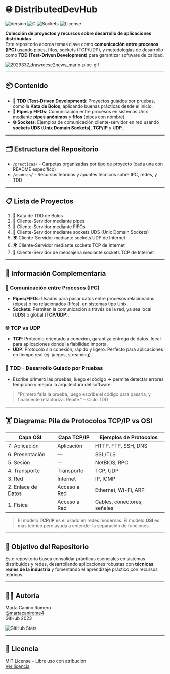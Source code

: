 # 🌐 DistributedDevHub

![Version](https://img.shields.io/badge/version-1.0.0-blue)
![C](https://img.shields.io/badge/language-C-lightblue)
![Sockets](https://img.shields.io/badge/Networking-Sockets-green)
![License](https://img.shields.io/badge/license-MIT-lightgrey)

**Colección de proyectos y recursos sobre desarrollo de aplicaciones distribuidas**  
Este repositorio aborda temas clave como **comunicación entre procesos (IPC)** usando pipes, fifos, sockets (TCP/UDP), y metodologías de desarrollo como **TDD (Test-Driven Development)** para garantizar software de calidad.

![2929337_drawreese2news_mario-pipe-gif](https://github.com/martacanirome4/DistributedDevHub/assets/50625677/0092e526-d3b2-46ed-a23f-612b12fafdc1)

---

## 📦 Contenido

- **🧪 TDD (Test-Driven Development)**: Proyectos guiados por pruebas, como la **Kata de Bolos**, aplicando buenas prácticas desde el inicio.
- **🔧 Pipes y FIFOs**: Comunicación entre procesos en sistemas Unix mediante **pipes anónimos** y **fifos** (pipes con nombre).
- **🌐 Sockets**: Ejemplos de comunicación cliente-servidor en red usando **sockets UDS (Unix Domain Sockets)**, **TCP/IP** y **UDP**.

---

## 🗂️ Estructura del Repositorio

- `/practicas/` - Carpetas organizadas por tipo de proyecto (cada una con README específico)
- `/apuntes/` - Recursos teóricos y apuntes técnicos sobre IPC, redes, y TDD

---

## 📋 Lista de Proyectos

1. 🎯 Kata de TDD de Bolos
2. 🔌 Cliente-Servidor mediante pipes
3. 🔌 Cliente-Servidor mediante FIFOs
4. 🔌 Cliente-Servidor mediante sockets UDS (Unix Domain Sockets)
5. 🌍 Cliente-Servidor mediante sockets UDP de Internet
6. 🌍 Cliente-Servidor mediante sockets TCP de Internet
7. 💬 Cliente-Servidor de mensajería mediante sockets TCP de Internet

---

## 📓 Información Complementaria

### 🔄 Comunicación entre Procesos (IPC)
- **Pipes/FIFOs**: Usados para pasar datos entre procesos relacionados (pipes) o no relacionados (fifos), en sistemas tipo Unix.
- **Sockets**: Permiten la comunicación a través de la red, ya sea local (**UDS**) o global (**TCP/UDP**).

### 🌐 TCP vs UDP
- **TCP**: Protocolo orientado a conexión, garantiza entrega de datos. Ideal para aplicaciones donde la fiabilidad importa.
- **UDP**: Protocolo sin conexión, rápido y ligero. Perfecto para aplicaciones en tiempo real (ej. juegos, streaming).

### 🧪 TDD - Desarrollo Guiado por Pruebas
- Escribe primero las pruebas, luego el código → permite detectar errores temprano y mejora la arquitectura del software.

> "Primero falla la prueba, luego escribe el código para pasarla, y finalmente refactoriza. Repite." – Ciclo TDD

---

## 🏋️ Diagrama: Pila de Protocolos TCP/IP vs OSI

| Capa OSI              | Capa TCP/IP         | Ejemplos de Protocolos           |
|----------------------|---------------------|----------------------------------|
| 7. Aplicación        | Aplicación          | HTTP, FTP, SSH, DNS              |
| 6. Presentación      | —                  | SSL/TLS                          |
| 5. Sesión            | —                  | NetBIOS, RPC                     |
| 4. Transporte         | Transporte          | TCP, UDP                         |
| 3. Red                | Internet            | IP, ICMP                         |
| 2. Enlace de Datos    | Acceso a Red        | Ethernet, Wi-Fi, ARP             |
| 1. Física            | Acceso a Red        | Cables, conectores, señales      |

> El modelo **TCP/IP** es el usado en redes modernas. El modelo **OSI** es más teórico pero ayuda a entender la separación de funciones.

---

## 🎯 Objetivo del Repositorio

Este repositorio busca consolidar prácticas esenciales en sistemas distribuidos y redes, desarrollando aplicaciones robustas con **técnicas reales de la industria** y fomentando el aprendizaje práctico con recursos teóricos.

---

## 👩‍💻 Autoría

Marta Canino Romero  
[@martacanirome4](https://github.com/martacanirome4)  
GitHub 2023

![GitHub Stats](https://github-readme-stats.vercel.app/api?username=martacanirome4&show_icons=true&theme=radical)

---

## 📅 Licencia

MIT License – Libre uso con atribución  
[Ver licencia](https://opensource.org/licenses/MIT)

